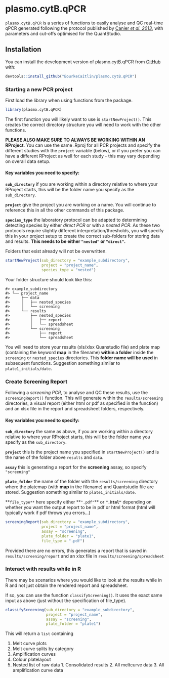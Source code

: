 
<!-- README.md is generated from README.Rmd. Please edit that file -->

# plasmo.cytB.qPCR

<!-- badges: start -->
<!-- badges: end -->

`plasmo.cytB.qPCR` is a series of functions to easily analyse and QC
real-time qPCR generated following the protocol published by [Canier *et
al. 2013*](https://doi.org/10.1186/1475-2875-12-405), with parameters
and cut-offs optimised for the QuantStudio.

## Installation

You can install the development version of plasmo.cytB.qPCR from
[GitHub](https://github.com/) with:

``` r
devtools::install_github("BourkeCaitlin/plasmo.cytB.qPCR")
```

### Starting a new PCR project

First load the library when using functions from the package.

``` r
library(plasmo.cytB.qPCR)
```

The first function you will likely want to use is `startNewProject()`.
This creates the correct directory structure you will need to work with
the other functions.

**PLEASE ALSO MAKE SURE TO ALWAYS BE WORKING WITHIN AN RProject**. You
can use the same .Rproj for all PCR projects and specify the different
studies with the `project` variable (below), or if you prefer you can
have a different RProject as well for each study - this may vary
depending on overall data setup.

#### Key variables you need to specify:

**`sub_directory`** if you are working within a directory relative to
where your RProject starts, this will be the folder name you specify as
the `sub_directory`.

**`project`** give the project you are working on a name. You will
continue to reference this in all the other commands of this package.

**`species_type`** the laboratory protocol can be adapted to determining
detecting species by either *direct PCR* or with a *nested PCR*. As
these two protocols require slightly different
interpretation/thresholds, you will specify this in your project setup
to create the correct sub-folders for storing data and results. **This
needs to be either `"nested"` or `"direct"`.**

Folders that exist already will not be overwritten.

``` r
startNewProject(sub_directory = "example_subdirectory", 
                project = "project_name", 
                species_type = "nested")
```

Your folder structure should look like this:

    #> example_subdirectory
    #> └── project_name
    #>     ├── data
    #>     │   ├── nested_species
    #>     │   └── screening
    #>     └── results
    #>         ├── nested_species
    #>         │   ├── report
    #>         │   └── spreadsheet
    #>         └── screening
    #>             ├── report
    #>             └── spreadsheet

You will need to store your results (xls/xlsx Quanstudio file) and plate
map (containing the keyword **map** in the filename) **within a folder**
inside the `screening` or `nested_species` directories. This **folder
name will be used** in subsequent functions. Suggestion something
similar to `plate1_initials/date`.

### Create Screening Report

Following a *screening PCR*, to analyse and QC these results, use the
`screeningReport()` function. This will generate within the
`results/screening` directories, a visual report (either html or pdf as
specified in the function) and an xlsx file in the report and
spreadsheet folders, respectively.

#### Key variables you need to specify:

**`sub_directory`** the same as above, if you are working within a
directory relative to where your RProject starts, this will be the
folder name you specify as the `sub_directory`.

**`project`** this is the project name you specified in
`startNewProject()` and is the name of the folder above `results` and
`data`.

**`assay`** this is generating a report for the **screening** assay, so
specify `"screening"`

**`plate_folder`** the name of the folder with the `results/screening`
directory where the platemap (with **map** in the filename) and
Quantstudio file are stored. Suggestion something similar to
`plate1_initials/date`.

**`file_type**` here specify either **`".pdf"`\*\* or **`".html"`**
depending on whether you want the output report to be in pdf or html
format (html will typically work if pdf throws you errors…)

``` r
screeningReport(sub_directory = "example_subdirectory",
                project = "project_name", 
                assay = "screening", 
                plate_folder = "plate1", 
                file_type = ".pdf")
```

Provided there are no errors, this generates a report that is saved in
`results/screening/report` and an xlsx file in
`results/screening/spreadsheet`

### Interact with results while in R

There may be scenarios where you would like to look at the results while
in R and not just obtain the rendered report and spreadsheet.

If so, you can use the function `classifyScreening()`. It uses the exact
same input as above (just without the specification of file_type).

``` r
classifyScreening(sub_directory = "example_subdirectory",
                  project = "project_name", 
                  assay = "screening", 
                  plate_folder = "plate1")
```

This will return a `list` containing

1.  Melt curve plots
2.  Melt curve splits by category
3.  Amplification curves
4.  Colour platelayout
5.  Nested list of raw data 1. Consolidated results 2. All meltcurve
    data 3. All amplification curve data

